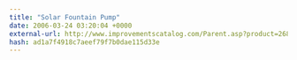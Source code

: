```yaml
---
title: "Solar Fountain Pump"
date: 2006-03-24 03:20:04 +0000
external-url: http://www.improvementscatalog.com/Parent.asp?product=268296x&dept_id=12100&subdept_id=12130&merchant_id=I5z7y6uTrBQ-y/7feGqU4nQxWiCLwkRZ*Q
hash: ad1a7f4918c7aeef79f7b0dae115d33e
---
```



